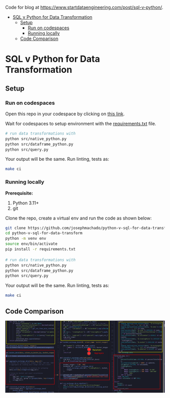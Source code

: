 Code for blog at https://www.startdataengineering.com/post/sql-v-python/.

* [SQL v Python for Data Transformation](#sql-v-python-for-data-transformation)
    * [Setup](#setup)
        * [Run on codespaces](#run-on-codespaces)
        * [Running locally](#running-locally)
    * [Code Comparison](#code-comparison)

# SQL v Python for Data Transformation

## Setup

### Run on codespaces

Open this repo in your codespace by clicking on [this link](https://github.com/codespaces/new?skip_quickstart=true&machine=basicLinux32gb&repo=822801955&ref=main&geo=UsEast).

Wait for codespaces to setup environment with the [requirements.txt](./requirements.txt) file.

```bash
# run data transformations with 
python src/native_python.py
python src/dataframe_python.py
python src/query.py
```

Your output will be the same. Run linting, tests as:

```bash
make ci
```

### Running locally

**Prerequisite:**

1. Python 3.11+
2. git

Clone the repo, create a virtual env and run the code as shown below:

```bash
git clone https://github.com/josephmachado/python-v-sql-for-data-transform.git
cd python-v-sql-for-data-transform
python -m venv env
source env/bin/activate
pip install -r requirements.txt

# run data transformations with 
python src/native_python.py
python src/dataframe_python.py
python src/query.py
```

Your output will be the same. Run linting, tests as:

```bash
make ci
```

## Code Comparison 

![Comparison](./assets/images/code.png)
